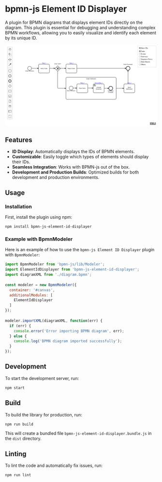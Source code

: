 # bpmn-js Element ID Displayer

A plugin for BPMN diagrams that displays element IDs directly on the diagram. This plugin is essential for debugging and understanding complex BPMN workflows, allowing you to easily visualize and identify each element by its unique ID.

![Sample](https://raw.githubusercontent.com/loremipsumowski/bpmn-js-element-id-displayer/main/resources/sample.png)

## Features

- **ID Display**: Automatically displays the IDs of BPMN elements.
- **Customizable**: Easily toggle which types of elements should display their IDs.
- **Seamless Integration**: Works with BPMN-js out of the box.
- **Development and Production Builds**: Optimized builds for both development and production environments.

## Usage

### Installation

First, install the plugin using npm:

```bash
npm install bpmn-js-element-id-displayer
```

### Example with BpmnModeler

Here is an example of how to use the `bpmn-js Element ID Displayer` plugin with `BpmnModeler`:

```javascript
import BpmnModeler from 'bpmn-js/lib/Modeler';
import ElementIdDisplayer from 'bpmn-js-element-id-displayer';
import diagramXML from './diagram.bpmn';

const modeler = new BpmnModeler({
  container: '#canvas',
  additionalModules: [
    ElementIdDisplayer
  ]
});

modeler.importXML(diagramXML, function(err) {
  if (err) {
    console.error('Error importing BPMN diagram', err);
  } else {
    console.log('BPMN diagram imported successfully');
  }
});
```

## Development

To start the development server, run:

```bash
npm start
```

## Build

To build the library for production, run:

```bash
npm run build
```

This will create a bundled file `bpmn-js-element-id-displayer.bundle.js` in the `dist` directory.

## Linting

To lint the code and automatically fix issues, run:

```bash
npm run lint
```
